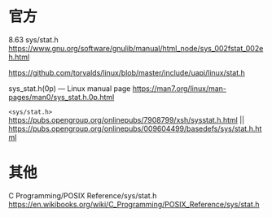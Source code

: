 
# 官方

8.63 sys/stat.h https://www.gnu.org/software/gnulib/manual/html_node/sys_002fstat_002eh.html

https://github.com/torvalds/linux/blob/master/include/uapi/linux/stat.h

sys_stat.h(0p) — Linux manual page https://man7.org/linux/man-pages/man0/sys_stat.h.0p.html

`<sys/stat.h>` https://pubs.opengroup.org/onlinepubs/7908799/xsh/sysstat.h.html || https://pubs.opengroup.org/onlinepubs/009604499/basedefs/sys/stat.h.html

# 其他

C Programming/POSIX Reference/sys/stat.h https://en.wikibooks.org/wiki/C_Programming/POSIX_Reference/sys/stat.h
